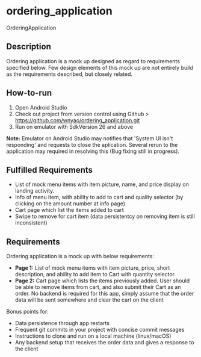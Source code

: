 # ordering_application
OrderingApplication

## Description
Ordering application is a mock up designed as regard to requirements specified below. Few design elements of this mock up are not entirely build as the requirements described, but closely related.

## How-to-run
1. Open Android Studio 
2. Check out project from version control using Github > https://github.com/wnyao/ordering_application.git
3. Run on emulator with SdkVersion 26 and above

**Note:** Emulator on Android Studio may notifies that 'System UI isn't responding' and requests to close the aplication. Several rerun to the application may required in resolving this (Bug fixing still in progress).

## Fulfilled Requirements
* List of mock menu items with item picture, name, and price display on landing activity.
* Info of menu item, with ability to add to cart and quality selector (by clicking on the amount number at info page)
* Cart page which list the items added to cart
* Swipe to remove for cart item (data persistentcy on removing item is still inconsistent)

## Requirements
Ordering application is a mock up with below requirements:
* **Page 1:** List of mock menu items with item picture, price, short description, and ability to add item to Cart with quantity selector.
* **Page 2:** Cart page which lists the items previously added. User should be able to remove items from cart, and also submit their Cart as an order. No backend is required for this app, simply assume that the order data will be sent somewhere and clear the cart on the client

Bonus points for:
* Data persistence through app restarts
* Frequent git commits in your project with concise commit messages
* Instructions to clone and run on a local machine (linux/macOS)
* Any backend setup that receives the order data and gives a response to the client

